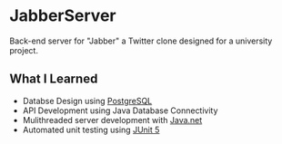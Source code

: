 # JabberServer
Back-end server for "Jabber" a Twitter clone designed for a university project.
## What I Learned
* Databse Design using [PostgreSQL](https://www.postgresql.org/)
* API Development using Java Database Connectivity
* Mulithreaded server development with [Java.net](https://docs.oracle.com/javase/7/docs/api/java/net/package-summary.html)
* Automated unit testing using [JUnit 5](https://junit.org/junit5/)
